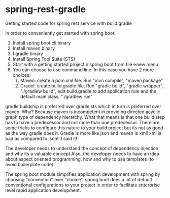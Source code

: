 # spring-rest-gradle
Getting started code for spring rest service with build.gradle

In order to conveniently get started with spring boot:

1. Install spring boot cli binary
2. Install maven binary
3. I gradle binary
4. Install Spring Tool Suite (STS)
5. Start with a getting started project n spring boot from file->new menu
6. You can choose to use command line:
  In this case you have 2 more choices:
    1. Maven: create a pom.xml file. Run "mvn compile", "maven package"
    2. Gradel: create build.gradle file. Run "gradle build", "gradle wrapper", "./gradlew build", edit build.gradle to 
    add application rule and the default main class, "./gradlew run"
    
gradle buildship is preferred over gradle sts which in turn is preferred over maven. Why?
Because maven is incompetent in providing directed acyclic graph type of dependency hierarchy. What that means is that
one build step has to have a predecessor and not more than one predecessor. There are some tricks to configure this
nature to your build project but its not as good as the way gradle does it.
Gradle is more like json and maven is xml! xml is bad as compared to json!! I said it!

The developer needs to understand the concept of dependency injection and why its a valuable concept
Also, the developer needs to have an idea about aspect oriented programming, how and why to use templates 
(to avoid boilerplate code).

The spring boot module simplifies application development with spring by choosing "convention" over "choice". spring boot 
does a lot of default conventional configurations to your project in order to facilitate enterprise level rapid application
development.
